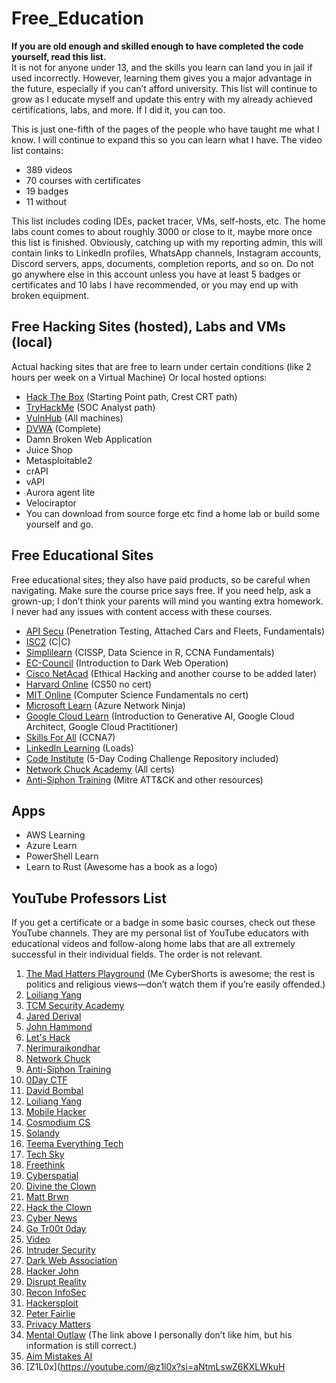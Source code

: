 # Free_Education


**If you are old enough and skilled enough to have completed the code yourself, read this list.**  
It is not for anyone under 13, and the skills you learn can land you in jail if used incorrectly. However, learning them gives you a major advantage in the future, especially if you can’t afford university. This list will continue to grow as I educate myself and update this entry with my already achieved certifications, labs, and more. If I did it, you can too.

This is just one-fifth of the pages of the people who have taught me what I know. I will continue to expand this so you can learn what I have. The video list contains:

- 389 videos
- 70 courses with certificates
- 19 badges
- 11 without

This list includes coding IDEs, packet tracer, VMs, self-hosts, etc. The home labs count comes to about roughly 3000 or close to it, maybe more once this list is finished. Obviously, catching up with my reporting admin, this will contain links to LinkedIn profiles, WhatsApp channels, Instagram accounts, Discord servers, apps, documents, completion reports, and so on. Do not go anywhere else in this account unless you have at least 5 badges or certificates and 10 labs I have recommended, or you may end up with broken equipment.

## Free Hacking Sites (hosted), Labs and VMs (local)

Actual hacking sites that are free to learn under certain conditions (like 2 hours per week on a Virtual Machine) Or local hosted options:

- [Hack The Box](https://hackthebox.com) (Starting Point path, Crest CRT path)
- [TryHackMe](https://tryhackme.com) (SOC Analyst path)
- [VulnHub](https://vulnhub.com) (All machines)
- [DVWA](https://dvwa.com) (Complete)
- Damn Broken Web Application
- Juice Shop
- Metasploitable2
- crAPI
- vAPI
- Aurora agent lite
- Velociraptor
- You can download from source forge etc find a home lab or build some yourself and go.


## Free Educational Sites

Free educational sites; they also have paid products, so be careful when navigating. Make sure the course price says free. If you need help, ask a grown-up; I don’t think your parents will mind you wanting extra homework. I never had any issues with content access with these courses.

- [API Secu](https://apisecu.com) (Penetration Testing, Attached Cars and Fleets, Fundamentals)
- [ISC2](https://isc2.com) (C|C)
- [Simplilearn](https://simplilearn.com) (CISSP, Data Science in R, CCNA Fundamentals)
- [EC-Council](https://ec-council.com) (Introduction to Dark Web Operation)
- [Cisco NetAcad](https://cisconetacad.net) (Ethical Hacking and another course to be added later)
- [Harvard Online](https://harvardonline.com) (CS50 no cert)
- [MIT Online](https://mitonline.com) (Computer Science Fundamentals no cert)
- [Microsoft Learn](https://microsoftlearn.com) (Azure Network Ninja)
- [Google Cloud Learn](https://googlecloudlearn.com) (Introduction to Generative AI, Google Cloud Architect, Google Cloud Practitioner)
- [Skills For All](https://skillsforall.net) (CCNA7)
- [LinkedIn Learning](https://linkinlearning.com) (Loads)
- [Code Institute](https://codeinstitute.com) (5-Day Coding Challenge Repository included)
- [Network Chuck Academy](https://networkchuckacademy.com) (All certs)
- [Anti-Siphon Training](https://antisyphontraining.com/paywhatyoucan) (Mitre ATT&CK and other resources)

## Apps

- AWS Learning
- Azure Learn
- PowerShell Learn
- Learn to Rust (Awesome has a book as a logo)


## YouTube Professors List

If you get a certificate or a badge in some basic courses, check out these YouTube channels. They are my personal list of YouTube educators with educational videos and follow-along home labs that are all extremely successful in their individual fields. The order is not relevant.

1. [The Mad Hatters Playground](https://youtube.com/@themadhattersplayground?si=UxKQwNT1uTlxq20U) (Me CyberShorts is awesome; the rest is politics and religious views—don’t watch them if you’re easily offended.)
2. [Loiliang Yang](https://youtube.com/@loiliangyang?si=Q4qcwfs-BstYOmAE)
3. [TCM Security Academy](https://youtube.com/@tcmsecurityacademy?si=Oc0JSjtAbUzyTUKt)
4. [Jared Derival](https://youtube.com/@jaredderival4515?si=U94rzjuPD9eeF9O9)
5. [John Hammond](https://youtube.com/@_johnhammond?si=9tlxzQOLWxURgu5N)
6. [Let's Hack](https://youtube.com/@letshack2083?si=1gwIHSH7SssuKBWp)
7. [Nerimuraikondhar](https://youtube.com/@nerimuraikondhar?si=WoTCZfsCcGIWApU6)
8. [Network Chuck](https://youtube.com/@networkchuck?si=O1XUKnhBDatRnxSB)
9. [Anti-Siphon Training](https://youtube.com/@antisyphontraining?si=8eMq3s0i6hgUPiKJ)
10. [0Day CTF](https://youtube.com/@0dayctf?si=ht-HsrYxEWtEv-2N)
11. [David Bombal](https://youtube.com/@davidbombal?si=k841Gyk5_hxQTH9b)
12. [Loiliang Yang](https://youtube.com/@loiliangyang?si=Q4qcwfs-BstYOmAE)
13. [Mobile Hacker](https://youtube.com/@mobilehacker?si=a8OhnBNJCQ7FGo8J)
14. [Cosmodium CS](https://youtube.com/@cosmodiumcs?si=qQHL9-BMUBNMMfLt)
15. [Solandy](https://youtube.com/@solandy?si=W7C3xLDHNKbN5Chg)
16. [Teema Everything Tech](https://youtube.com/@teema.everythingtech?si=zBhnyDcixIewf-bS)
17. [Tech Sky](https://youtube.com/@tech_sky?si=-VdBo4C641BMoP_Y)
18. [Freethink](https://youtube.com/@freethink?si=1TwGFAgAT7Tt13EW)
19. [Cyberspatial](https://youtube.com/@cyberspatial?si=Wihexqvlgvbmnttk)
20. [Divine the Clown](https://youtube.com/@divinetheclown?si=7qe_J0NLINjB3A1S)
21. [Matt Brwn](https://youtube.com/@mattbrwn?si=D05p2w1mdI92uVbN)
22. [Hack the Clown](https://youtube.com/@hacktheclown?si=YFk9R-nBVSytFT_v)
23. [Cyber News](https://youtube.com/@cybernews?si=gTkxQ6ZIqQ7GJKZc)
24. [Go Tr00t 0day](https://youtube.com/@gotr00t0day?si=pm9SWs9p_7Y9XGyg)
25. [Video](https://youtu.be/PmtFtWVrxFE?si=KAo7uqXRI5cvWPT2)
26. [Intruder Security](https://youtube.com/@intrudersecurity?si=KFC8PzVIxpakINDY)
27. [Dark Web Association](https://youtube.com/@darkwebassociation?si=n76P78-yS3-m3kBJ)
28. [Hacker John](https://youtube.com/@hackerjohn?si=SmpYEuEdJSs07U8p)
29. [Disrupt Reality](https://youtube.com/@disruptreality?si=V-FIgL1NLQmqEFLB)
30. [Recon InfoSec](https://youtube.com/@reconinfosec7572?si=k2rCkXwm5wExw-S4)
31. [Hackersploit](https://youtube.com/@hackersploit?si=Pqxg8ZolAgC_ouB1)
32. [Peter Fairlie](https://youtube.com/@peterfairlie2296?si=dTfCozsYJHOZQUTy)
33. [Privacy Matters](https://youtube.com/@privacymatters517?si=EdAC-6_48bttDwu8)
34. [Mental Outlaw](https://youtube.com/@mentaloutlaw?si=1m_Qu6ypzXng-HxO) (The link above I personally don’t like him, but his information is still correct.)
35. [Aim Mistakes AI](https://youtube.com/@aimistakesai?si=yN9BhB6ZBwW_-di7)
36. [Z1L0x](https://youtube.com/@z1l0x?si=aNtmLswZ6KXLWkuH
